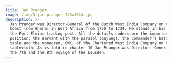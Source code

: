 ```yaml
---
title: Jan Pranger
image: /img/3-jan-pranger-745x1024.jpg
description: >-
  Jan Pranger was Director-General of the Dutch West India Company on the Gold
  Coast (now Ghana) in West Africa from 1730 to 1734. He stands in his office at
  the Fort Elmina trading post. All the details underscore the importance of his
  position: the servant with the parasol (pajung), the commander’s baton on the
  table and the monogram, GWC, of the Chartered West India Company on the
  tablecloth. As is told in chapter 10 Jan Pranger was Director- General during
  the 7th and the 8th voyage of the Leusden.
---
```


